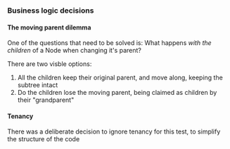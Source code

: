 ### Business logic decisions

#### The moving parent dilemma
One of the questions that need to be solved is: What happens *with the children* of a Node when changing it's parent?

There are two visble options:
1. All the children keep their original parent, and move along, keeping the subtree intact
2. Do the children lose the moving parent, being claimed as children by their "grandparent"

#### Tenancy
There was a deliberate decision to ignore tenancy for this test, to simplify the structure of the code